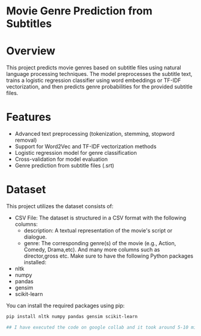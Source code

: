 # Movie Genre Prediction from Subtitles
# Overview
This project predicts movie genres based on subtitle files using natural language processing techniques. The model preprocesses the subtitle text, trains a logistic regression classifier using word embeddings or TF-IDF vectorization, and then predicts genre probabilities for the provided subtitle files.
# Features
- Advanced text preprocessing (tokenization, stemming, stopword removal)
- Support for Word2Vec and TF-IDF vectorization methods
- Logistic regression model for genre classification
- Cross-validation for model evaluation
- Genre prediction from subtitle files (.srt)
# Dataset
This project utilizes the dataset consists of:  
- CSV File: The dataset is structured in a CSV format with the following columns:
  - description: A textual representation of the movie's script or dialogue.
  - genre: The corresponding genre(s) of the movie (e.g., Action, Comedy, Drama,etc).
And many more columns such as director,gross etc.
Make sure to have the following Python packages installed:
- nltk
- numpy
- pandas
- gensim
- scikit-learn

You can install the required packages using pip:

```bash
pip install nltk numpy pandas gensim scikit-learn

## I have executed the code on google collab and it took around 5-10 mins to execute and there are 16 csv files and we have to provide path of .srt file. Accuracy approx. 30-35%.
